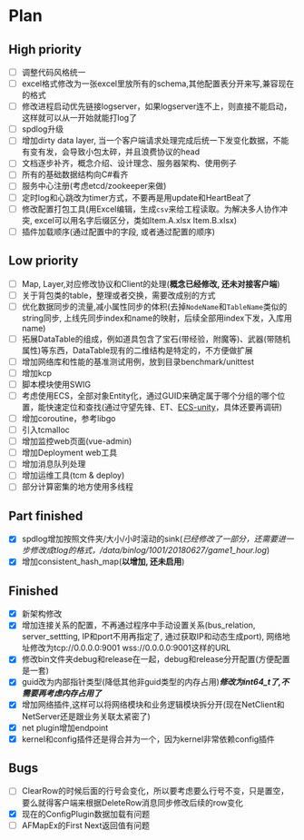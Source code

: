 # Plan

## High priority

- [ ] 调整代码风格统一
- [ ] excel格式修改为一张excel里放所有的schema,其他配置表分开来写,兼容现在的格式
- [ ] 修改进程启动优先链接logserver，如果logserver连不上，则直接不能启动，这样就可以从一开始就能打log了
- [ ] spdlog升级
- [ ] 增加dirty data layer, 当一个客户端请求处理完成后统一下发变化数据，不能有变有发，会导致小包太碎，并且浪费协议的head
- [ ] 文档逐步补齐，概念介绍、设计理念、服务器架构、使用例子
- [ ] 所有的基础数据结构向C#看齐
- [ ] 服务中心注册(考虑etcd/zookeeper来做)
- [ ] 定时log和心跳改为timer方式，不要再是用update和HeartBeat了
- [ ] 修改配置打包工具(用Excel编辑，生成`csv`来给工程读取。为解决多人协作冲突, excel可以用名字后缀区分，类如Item.A.xlsx Item.B.xlsx)
- [ ] 插件加载顺序(通过配置中的字段, 或者通过配置的顺序)

## Low priority

- [ ] Map, Layer,对应修改协议和Client的处理(**概念已经修改, 还未对接客户端**)
- [ ] 关于背包类的table，整理或者交换，需要改成别的方式
- [ ] 优化数据同步的流量,减小属性同步的体积(去掉`NodeName`和`TableName`类似的string同步, 上线先同步index和name的映射，后续全部用index下发，入库用name)
- [ ] 拓展DataTable的组成，例如道具包含了宝石(带经验，附魔等)、武器(带随机属性)等东西，DataTable现有的二维结构是特定的，不方便做扩展
- [ ] 增加网络库和性能的基准测试用例，放到目录benchmark/unittest
- [ ] 增加kcp
- [ ] 脚本模块使用SWIG
- [ ] 考虑使用ECS，全部对象Entity化，通过GUID来确定属于哪个分组的哪个位置，能快速定位和查找(通过守望先锋、ET、[ECS-unity](https://github.com/sschmid/Entitas-CSharp)，具体还要再调研)
- [ ] 增加coroutine，参考libgo
- [ ] 引入tcmalloc
- [ ] 增加监控web页面(vue-admin)
- [ ] 增加Deployment web工具
- [ ] 增加消息队列处理
- [ ] 增加运维工具(tcm & deploy)
- [ ] 部分计算密集的地方使用多线程

## Part finished

- [x] spdlog增加按照文件夹/大小/小时滚动的sink(*已经修改了一部分，还需要进一步修改成tlog的格式，/data/binlog/1001/20180627/game1_hour.log*)
- [x] 增加consistent_hash_map(**以增加, 还未启用**)

## Finished

- [x] 新架构修改
- [x] 增加连接关系的配置，不再通过程序中手动设置关系(bus_relation, server_settting, IP和port不用再指定了, 通过获取IP和动态生成port), 网络地址修改为tcp://0.0.0.0:9001 wss://0.0.0.0:9001这样的URL
- [x] 修改bin文件夹debug和release在一起，debug和release分开配置(方便配置是一套)
- [x] guid改为内部指针类型(降低其他非guid类型的内存占用)***修改为int64_t了,不需要再考虑内存占用了***
- [x] 增加网络插件,这样可以将网络模块和业务逻辑模块拆分开(现在NetClient和NetServer还是跟业务关联太紧密了)
- [x] net plugin增加endpoint
- [x] kernel和config插件还是得合并为一个，因为kernel非常依赖config插件

## Bugs

- [ ] ClearRow的时候后面的行号会变化，所以要考虑要么行号不变，只是置空，要么就得客户端来根据DeleteRow消息同步修改后续的row变化
- [X] 现在的ConfigPlugin数据加载有问题
- [ ] AFMapEx的First Next返回值有问题